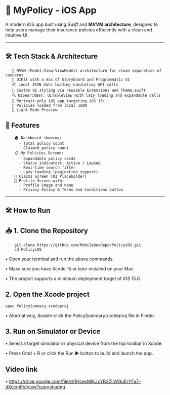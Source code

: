 # 📱 MyPolicy - iOS App
 
A modern iOS app built using *Swift* and **MVVM architecture**, designed to help users manage their insurance policies efficiently with a clean and intuitive UI.
 
---

## 🛠️ Tech Stack & Architecture
       🧩 MVVM (Model-View-ViewModel) architecture for clean separation of concerns
       🎯 UIKit with a mix of Storyboard and Programmatic UI
       📦 Local JSON data loading simulating API calls
       🎨 Custom UI styling via reusable Extensions and Theme.swift
       🔍 UISearchBar, UITableView with lazy loading and expandable cells
       📱 Portrait-only iOS app targeting iOS 15+
       🧾 Policies loaded from local JSON
       🌄 Light Mode Preview
    
 
## 🚀 Features

        🏠 Dashboard showing:
          - Total policy count
          - Claimed policy count
        📋 My Policies Screen:
          - Expandable policy cards
          - Status indicators: Active / Lapsed
          - Real-time search filter
          - Lazy loading (pagination support)
        📂 Claims Screen (UI Placeholder)
        👤 Profile Screen with:
          - Profile image and name
          - Privacy Policy & Terms and Conditions button
---
 
## 🛠️ How to Run
 
## 📥 1. Clone the Repository
        git clone https://github.com/MobileDevRepo/PolicyiOS.git
        cd PolicyiOS

 •	Open your terminal and run the above commands:

 •	Make sure you have Xcode 15 or later installed on your Mac.
 
 •	The project supports a minimum deployment target of iOS 15.0.



## 2. Open the Xcode project

    open PolicySummary.xcodeproj
    
•	Alternatively, double-click the PolicySummary.xcodeproj file in Finder.

    
## 3. Run on Simulator or Device
 •	Select a target simulator or physical device from the top toolbar in Xcode.
	
•	Press Cmd + R or click the Run ▶️ button to build and launch the app.


## Video link

 •	https://drive.google.com/file/d/1HcesMlKJxYB3ZIlWGuErYFa7-dXecmPn/view?usp=sharing

